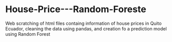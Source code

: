 # House-Price---Random-Foreste
Web scratching of html files containg information of house prices in Quito Ecuador, cleaning the data using pandas, and creation fo a prediction model using Random Forest
